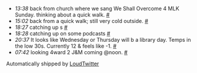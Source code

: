 <html><body><ul class="loudtwitter"><li><em>13:38</em> back from church where we sang We Shall Overcome 4 MLK  Sunday. thinking about a quick walk. <a href="http://twitter.com/merrill517/statuses/1128709813">#</a></li> <li><em>15:02</em> back from a quick walk; still very cold outside. <a href="http://twitter.com/merrill517/statuses/1128868359">#</a></li> <li><em>18:27</em> catching up s <a href="http://twitter.com/merrill517/statuses/1129262475">#</a></li> <li><em>18:28</em> catching up on some podcasts <a href="http://twitter.com/merrill517/statuses/1129263209">#</a></li> <li><em>20:37</em> It looks like Wednesday or Thursday will b a library day. Temps in the low 30s. Currently 12 &amp; feels like -1. <a href="http://twitter.com/merrill517/statuses/1129497015">#</a></li> <li><em>07:42</em> looking 4ward 2 J&amp;M coming @noon. <a href="http://twitter.com/merrill517/statuses/1130411557">#</a></li></ul>Automatically shipped by <a href="http://www.loudtwitter.com">LoudTwitter</a></body></html>